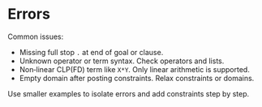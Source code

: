 # Errors

Common issues:

- Missing full stop `.` at end of goal or clause.
- Unknown operator or term syntax. Check operators and lists.
- Non‑linear CLP(FD) term like `X*Y`. Only linear arithmetic is supported.
- Empty domain after posting constraints. Relax constraints or domains.

Use smaller examples to isolate errors and add constraints step by step.

